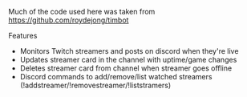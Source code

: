 Much of the code used here was taken from https://github.com/roydejong/timbot

Features
* Monitors Twitch streamers and posts on discord when they're live
* Updates streamer card in the channel with uptime/game changes
* Deletes streamer card from channel when streamer goes offline
* Discord commands to add/remove/list watched streamers (!addstreamer/!removestreamer/!liststramers)